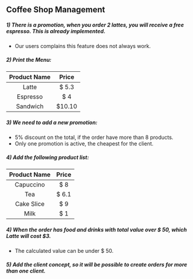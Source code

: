 ## Coffee Shop Management

##### 1) There is a promotion, when you order 2 lattes, you will receive a free espresso. This is already implemented. 
* Our users complains this feature does not always work.

##### 2) Print the Menu:

| Product Name | Price |
| :---: | :---: |
| Latte | $ 5.3 |
| Espresso | $ 4 |
| Sandwich | $10.10 |

##### 3) We need to add a new promotion: 
  * 5% discount on the total, if the order have more than 8 products. 
  * Only one promotion is active, the cheapest for the client.
  
##### 4) Add the following product list:

| Product Name | Price |
| :---: | :---: |
| Capuccino | $ 8 |
| Tea | $ 6.1 |
| Cake Slice | $ 9 |
| Milk | $ 1 | 

##### 4) When the order has food and drinks with total value over $ 50, which Latte will cost $3.
* The calculated value can be under $ 50.

##### 5) Add the client concept, so it will be possible to create orders for more than one client.